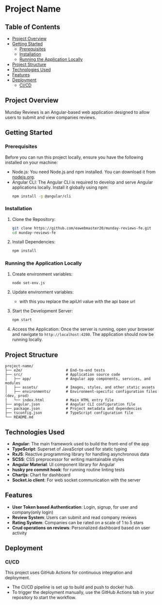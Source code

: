 # Project Name

## Table of Contents

- [Project Overview](#project-overview)
- [Getting Started](#getting-started)
  - [Prerequisites](#prerequisites)
  - [Installation](#installation)
  - [Running the Application Locally](#running-the-application-locally)
- [Project Structure](#project-structure)
- [Technologies Used](#technologies-used)
- [Features](#features)
- [Deployment](#deployment)
  - [CI/CD](#cicd)

## Project Overview

Munday Reviews is an Angular-based web application designed to allow users to submit and view companies reviews.

## Getting Started

### Prerequisites

Before you can run this project locally, ensure you have the following installed on your machine:

- Node.js: You need Node.js and npm installed. You can download it from [nodejs.org](https://nodejs.org).
- Angular CLI: The Angular CLI is required to develop and serve Angular applications locally. Install it globally using npm:
  ```bash
  npm install -g @angular/cli
  ```

### Installation

1. Clone the Repository:

   ```bash
   git clone https://github.com/eawebmaster20/munday-reviews-fe.git
   cd munday-reviews-fe
   ```

2. Install Dependencies:
   ```bash
   npm install
   ```

### Running the Application Locally

1. Create environment variables:
   ```bash
   node set-env.js
   ```
2. Update environment variables:

   - with this you replace the apiUrl value with the api base url

3. Start the Development Server:

   ```bash
   npm start
   ```

4. Access the Application: Once the server is running, open your browser and navigate to `http://localhost:4200`. The application should now be running locally.

## Project Structure

```
project-name/
├── e2e/                    # End-to-end tests
├── src/                    # Application source code
│   ├── app/                # Angular app components, services, and modules
│   ├── assets/             # Images, styles, and other static assets
│   ├── environments/       # Environment-specific configuration files (dev, prod)
│   └── index.html          # Main HTML entry file
├── angular.json            # Angular CLI configuration file
├── package.json            # Project metadata and dependencies
├── tsconfig.json           # TypeScript configuration file
└── README.md
```

## Technologies Used

- **Angular**: The main framework used to build the front-end of the app
- **TypeScript**: Superset of JavaScript used for static typing
- **RxJS**: Reactive programming library for handling asynchronous data
- **SCSS**: CSS preprocessor for writing maintainable styles
- **Angular Material**: UI component library for Angular
- **husky pre commit hook**: for running routine linting tests
- **Chartjs**: Chart for dashboard
- **Socket.io client**: For web socket communication with the server

## Features

- **User Token based Authentication**: Login, signup, for user and company(only login)
- **Review System**: Users can submit and read company reviews
- **Rating System**: Companies can be rated on a scale of 1 to 5 stars
- **Crud operations on reviews**: Personalized dashboard based on user activity

## Deployment

### CI/CD

This project uses GitHub Actions for continuous integration and deployment.

- The CI/CD pipeline is set up to build and push to docker hub.
- To trigger the deployment manually, use the GitHub Actions tab in your repository to start the workflow.
